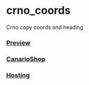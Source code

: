 # crno_coords
Crno copy coords and heading

### [Preview](https://youtu.be/fzq1ZOXfS8I)
### [CanarioShop](https://discord.gg/XqWrFymfzP)
### [Hosting](https://discord.gg/f858EFP2NU)
